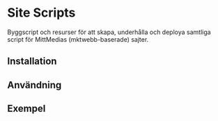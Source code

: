 # Site Scripts
Byggscript och resurser för att skapa, underhålla och deploya samtliga script för MittMedias (mktwebb-baserade) sajter.

## Installation

## Användning

## Exempel